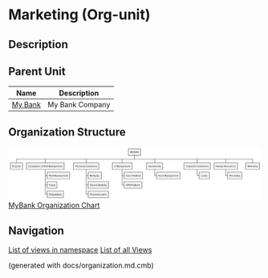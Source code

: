 # Marketing (Org-unit)
## Description



## Parent Unit
| Name | Description |
|---|---|
| [My Bank](../../mybank/organization/my-bank-organization.md) | My Bank Company |

## Organization Structure
![MyBank Organization Chart](../../mybank/organization/organization-structure-view.png)
[MyBank Organization Chart](../../mybank/organization/organization-structure-view.md)


## Navigation
[List of views in namespace](./views-in-namespace.md)
[List of all Views](../../views.md)

(generated with docs/organization.md.cmb)
